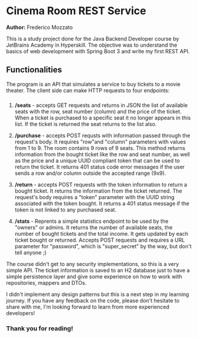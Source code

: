 # Cinema Room REST Service

**Author:**  Frederico Mozzato

This is a study project done for the Java Backend Developer course by JetBrains Academy in Hyperskill. The objective was to understand the basics of web development with Spring Boot 3 and write my first REST API.
 

## Functionalities
The program is an API that simulates a service to buy tickets to a movie theater. The client side can make HTTP requests to four endpoints:
  
###
1. **/seats** - accepts GET requests and returns in JSON the list of available seats with the row, seat number (column) and the price of the ticket. When a ticket is purchased to a specific seat it no longer appears in this list. If the ticket is returned the seat returns to the list also.
  
2. **/purchase** - accepts POST requsts with information passed through the request's body. It requires "row"and "column" parameters with values from 1 to 9. The room contains 9 rows of 9 seats. This method returns information from the bought ticket like the row and seat number, as well as the price and a unique UUID compliant token that can be used to return the ticket. It returns 401 status code error messages if the user sends a row and/or column outside the accepted range (9x9).
  
3. **/return** - accepts POST requests with the token information to return a bought ticket. It returns the information from the ticket returned. The request's body requires a "token" parameter with the UUID string associated with the token bought. It returns a 401 status message if the token is not linked to any purchased seat.
  
4. **/stats** - Reprents a simple statistics endpoint to be used by the "owners" or admins. It returns the number of available seats, the number of bought tickets and the total income. It gets updated by each ticket bought or returned. Accepts POST requests and requires a URL parameter for "password", which is "super_secret" by the way, but don't tell anyone ;)
  
The course didn't get to any security implementations, so this is a very simple API. The ticket information is saved to an H2 database just to have a simple persistence layer and give some experience on how to work with repositories, mappers and DTOs.
  
  I didn't implement any design patterns but this is a next step in my learning journey. If you have any feedback on the code, please don't hesitate to share with me, I'm looking forward to learn from more experienced developers!

  ### Thank you for reading!

